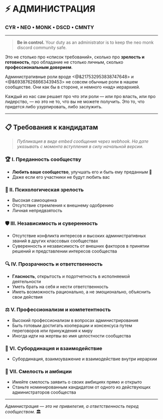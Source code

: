 # ⚡ АДМИНИСТРАЦИЯ

### CYR • NEO • MONK • DSCD • CMNTY

---

> **Be in control.** Your duty as an administrator is to keep the neo monk discord community safe.

Это не столько про «список требований», сколько про **зрелость и готовность**, про обладание не столько личным, сколько **профессиональным доверием**.

Административные роли вроде <@&217532953838747648> и <@&693876268663439453> не совсем обычные роли в нашем сообществе. Они как бы в стороне, и немного «над» иерархией.

Каждый из нас сам решает про что эти роли — или про власть, или про лидерство, — но это не то, что вы не можете получить. Это то, что придется либо узурпировать, либо заслужить.

---

## 📋 Требования к кандидатам

> *Публикация в виде embed сообщения через webhook. На дате указывать с момента вступления в силу начальной версии.*

### 🏆 I. Преданность сообществу
- **Любить ваше сообщество**, улучшать его и быть ему преданным 💜
- Даже если его участники не будут любить вас

### 🧠 II. Психологическая зрелость
- Высокая самооценка
- Отсутствие стремления к внешнему одобрению
- Личная непредвзятость

### 🛡️ III. Независимость и суверенность
- Отсутствие конфликта интересов и высоких административных званий в других классовых сообществах
- Суверенность и независимость от внешних факторов в принятии решений и представлении интересов сообщества

### 🔍 IV. Прозрачность и ответственность
- **Гласность**, открытость и подотчетность в исполняемой деятельности
- Уметь брать на себя и нести ответственность
- Иметь возможность рационально, а не эмоционально, объяснить свои действия

### ⚖️ V. Профессионализм и компетентность
- Высокий профессионализм в вопросах администрирования
- Быть готовым достигать кооперации и консенсуса путем переговоров или принуждения к миру
- Иногда идти на жертвы во имя целостности сообщества

### 🤝 VI. Субординация и взаимодействие
- Субординация, взаимоуважение и взаимодействие внутри иерархии

### 🎯 VII. Смелость и амбиции
- Имейте смелость заявить о своих амбициях прямо и открыто
- Станьте номинированным кандидатом от одного из действующих администраторов сообщества

---

*Администрация — это не привилегия, а ответственность перед сообществом.* 🏛️
